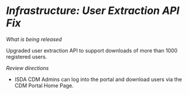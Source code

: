 # *Infrastructure: User Extraction API Fix*

_What is being released_

Upgraded user extraction API to support downloads of more than 1000 registered users.

_Review directions_

- ISDA CDM Admins can log into the portal and download users via the CDM Portal Home Page.
